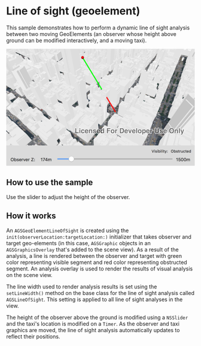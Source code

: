 # Line of sight (geoelement)

This sample demonstrates how to perform a dynamic line of sight analysis between two moving GeoElements (an observer whose height above ground can be modified interactively, and a moving taxi).

![](image1.png)

## How to use the sample

Use the slider to adjust the height of the observer.

## How it works

An `AGSGeoElementLineOfSight` is created using the `init(observerLocation:targetLocation:)` initializer that takes observer and target geo-elements (in this case, `AGSGraphic` objects in an `AGSGraphicsOverlay` that's added to the scene view). As a result of the analysis, a line is rendered between the observer and target with green color representing visible segment and red color representing obstructed segment. An analysis overlay is used to render the results of visual analysis on the scene view.

The line width used to render analysis results is set using the `setLineWidth()` method on the base class for the line of sight analysis called `AGSLineOfSight`. This setting is applied to all line of sight analyses in the view.

The height of the observer above the ground is modified using a `NSSlider` and the taxi's location is modified on a `Timer`. As the observer and taxi graphics are moved, the line of sight analysis automatically updates to reflect their positions.

